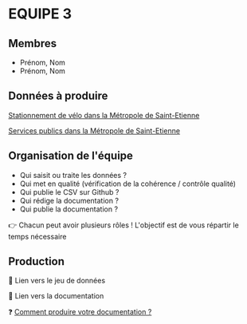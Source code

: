 # EQUIPE 3

## Membres

- Prénom, Nom
- Prénom, Nom

## Données à produire

[Stationnement de vélo dans la Métropole de Saint-Etienne](/README.md##données-sur-les-points-dintérêt-du-territoire)

[Services publics dans la Métropole de Saint-Etienne](/README.md##données-sur-les-points-dintérêt-du-territoire)


## Organisation de l'équipe

- Qui saisit ou traite les données ? 
- Qui met en qualité (vérification de la cohérence / contrôle qualité)
- Qui publie le CSV sur Github ?
- Qui rédige la documentation ?
- Qui publie la documentation ?


👉 Chacun peut avoir plusieurs rôles ! L'objectif est de vous répartir le temps nécessaire

## Production

🔗 Lien vers le jeu de données

🔗 Lien vers la documentation

❓ [Comment produire votre documentation ?](/README.md#-la-documentation)
